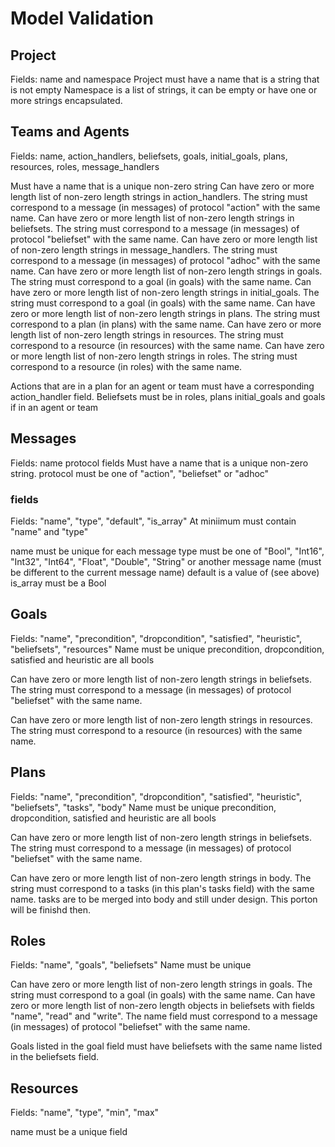 # Model Validation

## Project
Fields: name and namespace
Project must have a name that is a string that is not empty
Namespace is a list of strings, it can be empty or have one or more strings encapsulated.

## Teams and Agents
Fields: name, action_handlers, beliefsets, goals, initial_goals, plans, resources, roles, message_handlers

Must have a name that is a unique non-zero string
Can have zero or more length list of non-zero length strings in action_handlers. The string must correspond to a message (in messages) of protocol "action" with the same name.
Can have zero or more length list of non-zero length strings in beliefsets. The string must correspond to a message (in messages) of protocol "beliefset" with the same name.
Can have zero or more length list of non-zero length strings in message_handlers. The string must correspond to a message (in messages) of protocol "adhoc" with the same name.
Can have zero or more length list of non-zero length strings in goals. The string must correspond to a goal (in goals) with the same name.
Can have zero or more length list of non-zero length strings in initial_goals. The string must correspond to a goal (in goals) with the same name.
Can have zero or more length list of non-zero length strings in plans. The string must correspond to a plan (in plans) with the same name.
Can have zero or more length list of non-zero length strings in resources. The string must correspond to a resource (in resources) with the same name.
Can have zero or more length list of non-zero length strings in roles. The string must correspond to a resource (in roles) with the same name.

Actions that are in a plan for an agent or team must have a corresponding action_handler field.
Beliefsets must be in roles, plans initial_goals and goals if in an agent or team




## Messages

Fields: name protocol fields
Must have a name that is a unique non-zero string.
protocol must be one of "action", "beliefset" or "adhoc"

### fields 
Fields: "name", "type", "default", "is_array"
At miniimum must contain "name" and "type"

name must be unique for each message
type must be one of "Bool", "Int16", "Int32", "Int64", "Float", "Double", "String" or another message name (must be different to the current message name)
default is a value of <type> (see above)
is_array must be a Bool

## Goals
Fields: "name", "precondition", "dropcondition", "satisfied", "heuristic", "beliefsets", "resources"
Name must be unique
precondition, dropcondition, satisfied and heuristic are all bools

Can have zero or more length list of non-zero length strings in beliefsets. The string must correspond to a message (in messages) of protocol "beliefset" with the same name.

Can have zero or more length list of non-zero length strings in resources. The string must correspond to a resource (in resources) with the same name.

## Plans
Fields: "name", "precondition", "dropcondition", "satisfied", "heuristic", "beliefsets", "tasks", "body"
Name must be unique
precondition, dropcondition, satisfied and heuristic are all bools

Can have zero or more length list of non-zero length strings in beliefsets. The string must correspond to a message (in messages) of protocol "beliefset" with the same name.

Can have zero or more length list of non-zero length strings in body. The string must correspond to a tasks (in this plan's tasks field) with the same name.
tasks are to be merged into body and still under design. This porton will be finishd then.

## Roles
Fields: "name", "goals", "beliefsets"
Name must be unique

Can have zero or more length list of non-zero length strings in goals. The string must correspond to a goal (in goals) with the same name.
Can have zero or more length list of non-zero length objects in beliefsets with fields "name", "read" and "write". The name field must correspond to a message (in messages) of protocol "beliefset" with the same name.

Goals listed in the goal field must have beliefsets with the same name listed in the beliefsets field.

## Resources
Fields: "name", "type", "min", "max"

name must be a unique field




